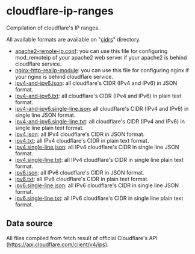 # cloudflare-ip-ranges

Compilation of cloudflare's IP ranges.

All available formats are available on "[cidrs](cidrs/)" directory.

- [apache2-remote-ip.conf](cidrs/apache2-remote-ip.conf):
  you can use this file for configuring mod_remoteip of your apache2 web server
  if your apache2 is behind cloudflare service.
- [nginx-http-realip-module](cidrs/nginx-http-realip-module.conf):
  you can use this file for configuring nginx
  if your nginx is behind cloudflare service.
- [ipv4-and-ipv6.json](cidrs/ipv4-and-ipv6.json):
  all cloudflare's CIDR (IPv4 and IPv6) in JSON format.
- [ipv4-and-ipv6.txt](cidrs/ipv4-and-ipv6.txt):
  all cloudflare's CIDR (IPv4 and IPv6) in plain text format.
- [ipv4-and-ipv6.single-line.json](cidrs/ipv4-and-ipv6.single-line.json):
  all cloudflare's CIDR (IPv4 and IPv6) in single line JSON format.
- [ipv4-and-ipv6.single-line.txt](cidrs/ipv4-and-ipv6.single-line.txt):
  all cloudflare's CIDR (IPv4 and IPv6) in single line plain text format.
- [ipv4.json](cidrs/ipv4.json):
  all IPv4 cloudflare's CIDR in JSON format.
- [ipv4.txt](cidrs/ipv4.txt):
  all IPv4 cloudflare's CIDR in plain text format.
- [ipv4.single-line.json](cidrs/ipv4.single-line.json):
  all IPv4 cloudflare's CIDR in single line JSON format.
- [ipv4.single-line.txt](cidrs/ipv4.single-line.txt):
  all IPv4 cloudflare's CIDR in single line plain text format.
- [ipv6.json](cidrs/ipv6.json):
  all IPv6 cloudflare's CIDR in JSON format.
- [ipv6.txt](cidrs/ipv6.txt):
  all IPv6 cloudflare's CIDR in plain text format.
- [ipv6.single-line.json](cidrs/ipv6.single-line.json):
  all IPv6 cloudflare's CIDR in single line JSON format.
- [ipv6.single-line.txt](cidrs/ipv6.single-line.txt):
  all IPv6 cloudflare's CIDR in single line plain text format.

## Data source
All files compiled from fetch result of official Cloudflare's API
(https://api.cloudflare.com/client/v4/ips).
